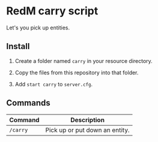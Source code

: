 # RedM carry script

Let's you pick up entities.

## Install

1. Create a folder named `carry` in your resource directory.

2. Copy the files from this repository into that folder.

3. Add `start carry` to `server.cfg`.

## Commands

| Command  | Description                    |
|----------|--------------------------------|
| `/carry` | Pick up or put down an entity. |
